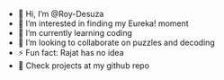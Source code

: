 - 👋 Hi, I’m @Roy-Desuza
- 👀 I’m interested in finding my Eureka! moment
- 🌱 I’m currently learning coding
- 💞️ I’m looking to collaborate on puzzles and decoding
- ⚡ Fun fact: Rajat has no idea
- 🔑 Check projects at my github repo
<!---
Roy-Dinesh/Roy-Dinesh is a ✨ special ✨ repository because its `README.md` (this file) appears on your GitHub profile.
You can click the Preview link to take a look at your changes.
--->
